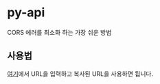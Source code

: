 # py-api

CORS 에러를 최소화 하는 가장 쉬운 방법

## 사용법
<a href='https://dm-09.github.io/py-api/start/'>여기</a>에서 URL을 입력하고 복사된 URL을 사용하면 됩니다.
